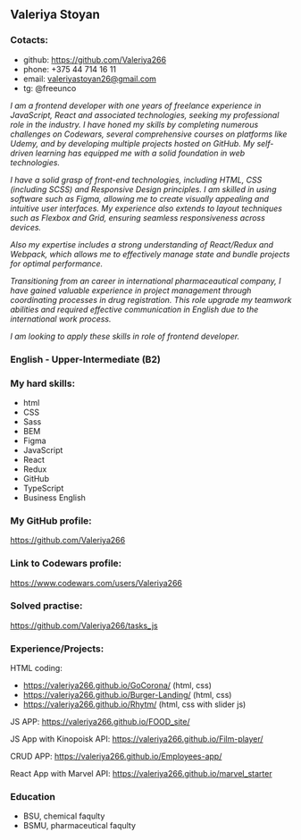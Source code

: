 ## Valeriya Stoyan
### Cotacts:
* github: https://github.com/Valeriya266
* phone: +375 44 714 16 11
* email: valeriyastoyan26@gmail.com
* tg: @freeunco

*I am a frontend developer with one years of freelance experience in JavaScript, React and associated technologies, seeking my professional role in the industry. I have honed my skills by completing numerous challenges on Codewars, several comprehensive courses on platforms like Udemy, and by developing multiple projects hosted on GitHub. My self-driven learning has equipped me with a solid foundation in web technologies.*

*I have a solid grasp of front-end technologies, including HTML, CSS (including SCSS) and Responsive Design principles. I am skilled in using software such as Figma, allowing me to create visually appealing and intuitive user interfaces. My experience also extends to layout techniques such as Flexbox and Grid, ensuring seamless responsiveness across devices.*

*Also my expertise includes a strong understanding of React/Redux and Webpack, which allows me to effectively manage state and bundle projects for optimal performance.*

*Transitioning from an career in international pharmaceautical company, I have gained valuable experience in project management through coordinating  processes in drug registration. This role upgrade my teamwork abilities and required effective communication in English due to the international work process.* 

*I am looking to apply these skills in role of frontend developer.*  

### English - Upper-Intermediate (B2)

### My hard skills:
* html
* CSS
* Sass
* BEM
* Figma
* JavaScript
* React
* Redux
* GitHub
* TypeScript
* Business English

### My GitHub profile: 
https://github.com/Valeriya266

### Link to Codewars profile:
https://www.codewars.com/users/Valeriya266

### Solved practise:
https://github.com/Valeriya266/tasks_js

### Experience/Projects:
HTML coding:
* https://valeriya266.github.io/GoCorona/ (html, css)
* https://valeriya266.github.io/Burger-Landing/  (html, css)
* https://valeriya266.github.io/Rhytm/ (html, css with slider js)

JS APP:
https://valeriya266.github.io/FOOD_site/

JS App with Kinopoisk API:
https://valeriya266.github.io/Film-player/

CRUD APP:
https://valeriya266.github.io/Employees-app/

React App with Marvel API:
https://valeriya266.github.io/marvel_starter

### Education
* BSU, chemical faqulty
* BSMU, pharmaceutical faqulty
